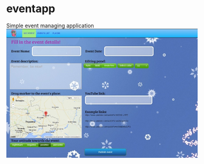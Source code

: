 # eventapp
Simple event managing application
![eventapp screenshot](/eventapp_screen.jpg?raw=true "Main view")
